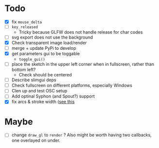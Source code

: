 # Todo

- [x] fix `mouse_delta`
- [ ] `key_released`
  - Tricky because GLFW does not handle release for char codes
- [ ] svg export does not use the background
- [x] Check transparent image load/render
- [ ] merge + update PyPi to develop
- [x] get parameters gui to be toggable
  - `toggle_gui()`
- [ ] place the sketch in the upper left corner when in fullscreen, rather than bottom left?
  - Check should be centered
- [ ] Describe slimgui deps 
- [ ] Check fullscreen on different platforms, especially Windows
- [ ] Clen up and test OSC setup
- [ ] Add optinal Syphon (and Spout?) support
- [x] fix arcs & stroke width ([see this](https://www.cairographics.org/cookbook/ellipses/)
# Maybe
- [ ] change `draw_gl` to `render` ? Also might be worth having two callbacks, one overlayed on under. 
